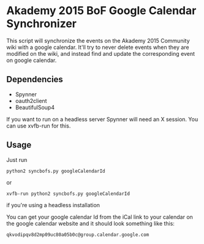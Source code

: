 # Akademy 2015 BoF Google Calendar Synchronizer

This script will synchronize the events on the Akademy 2015 Community wiki with a google calendar. It'll try to never delete events when they are modified on the wiki, and instead find and update the corresponding event on google calendar.

## Dependencies
* Spynner
* oauth2client
* BeautifulSoup4

If you want to run on a headless server Spynner will need an X session. You can use xvfb-run for this.

## Usage
Just run

    python2 syncbofs.py googleCalendarId
  
or

    xvfb-run python2 syncbofs.py googleCalendarId

if you're using a headless installation

You can get your google calendar Id from the iCal link to your calendar on the google calendar website and it should look something like this:

    qkvodipqv8d2mp09uc80a05b0c@group.calendar.google.com

